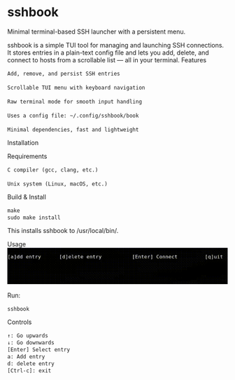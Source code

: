 # **sshbook**

Minimal terminal-based SSH launcher with a persistent menu.

sshbook is a simple TUI tool for managing and launching SSH connections. It stores entries in a plain-text config file and lets you add, delete, and connect to hosts from a scrollable list — all in your terminal.
 Features

    Add, remove, and persist SSH entries

    Scrollable TUI menu with keyboard navigation

    Raw terminal mode for smooth input handling

    Uses a config file: ~/.config/sshbook/book

    Minimal dependencies, fast and lightweight

 Installation

Requirements

    C compiler (gcc, clang, etc.)

    Unix system (Linux, macOS, etc.)

Build & Install

    make
    sudo make install

This installs sshbook to /usr/local/bin/.

Usage
![usagegif](./usagegif.gif)

Run:

    sshbook

Controls

    ↑: Go upwards
    ↓: Go downwards
    [Enter] Select entry
    a: Add entry
    d: delete entry
    [Ctrl-c]: exit

